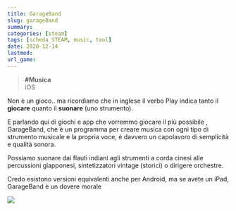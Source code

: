 ```yaml
---
title: GarageBand
slug: garageBand
summary: 
categories: [steam]
tags: [scheda_STEAM, music, tool]
date: 2020-12-14
lastmod: 
url_game: 
---
```

> **#Musica**  
> iOS

Non è un gioco.. ma ricordiamo che in inglese il verbo Play indica tanto il **giocare** quanto il **suonare** (uno strumento).

E parlando qui di giochi e app che vorremmo giocare il più possibile , GarageBand, che è un programma per creare musica con ogni tipo di strumento musicale e la propria voce, è davvero un capolavoro di semplicità e qualità sonora.

Possiamo suonare dai flauti indiani agli strumenti a corda cinesi alle percussioni giapponesi, sintetizzatori vintage (storici) o dirigere orchestre.

Credo esistono versioni equivalenti anche per Android, ma se avete un iPad, GarageBand è un dovere morale

![](img/steam_garageband.jpg)
